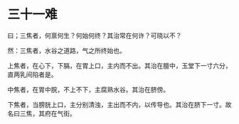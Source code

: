 # 三十一难



曰；三焦者，何禀何生？何始何终？其治常在何许？可晓以不？


然：三焦者，水谷之道路，气之所终始也。


上焦者，在心下，下膈，在胃上口，主内而不出。其治在膻中，玉堂下一寸六分，直两乳间陷者是。


中焦者，在胃中脘，不上不下，主腐熟水谷。其治在脐傍。


下焦者，当膀胱上口，主分别清浊，主出而不内，以传导也。其治在脐下一寸。故名曰三焦，其府在气街。